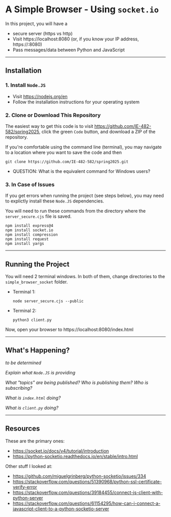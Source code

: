 # A Simple Browser - Using `socket.io`

In this project, you will have a 
- secure server (https vs http)
- Visit https://localhost:8080 (or, if you know your IP address, https://<ip address>:8080)
- Pass messages/data between Python and JavaScript

--- 

## Installation

### 1.  Install `Node.JS`
- Visit https://nodejs.org/en
- Follow the installation instructions for your operating system


### 2. Clone or Download This Repository
The easiest way to get this code is to visit https://github.com/IE-482-582/spring2025, click the green `Code` button, and download a ZIP of the repository.

If you're comfortable using the command line (terminal), you may navigate to a location where you want to save the code and then
```
git clone https://github.com/IE-482-582/spring2025.git
```
- QUESTION:  What is the equivalent command for Windows users?

### 3. In Case of Issues
If you get errors when running the project (see steps below), you may need to explictly install these `Node.JS` dependencies.

You will need to run these commands from the directory where the `server_secure.cjs` file is saved.
```
npm install express@4
npm install socket.io
npm install compression
npm install request
npm install yargs
```

---

## Running the Project
You will need 2 terminal windows.  In both of them, change directories to the `simple_browser_socket` folder.
- Terminal 1:
    ```
    node server_secure.cjs --public
    ```
- Terminal 2:
    ```
    python3 client.py
    ```
    
Now, open your browser to https://localhost:8080/index.html


---

## What's Happening?

*to be determined*

*Explain what `Node.JS` is providing*

*What "topics" are being published?  Who is publishing them?  Who is subscribing?*

*What is `index.html` doing?*

*What is `client.py` doing?*


   
 
---

## Resources
These are the primary ones:
- https://socket.io/docs/v4/tutorial/introduction
- https://python-socketio.readthedocs.io/en/stable/intro.html


Other stuff I looked at:
- https://github.com/miguelgrinberg/python-socketio/issues/334
- https://stackoverflow.com/questions/51390968/python-ssl-certificate-verify-error
- https://stackoverflow.com/questions/39184455/connect-js-client-with-python-server
- https://stackoverflow.com/questions/61154295/how-can-i-connect-a-javascript-client-to-a-python-socketio-server
